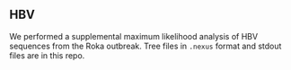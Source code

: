 ## HBV

We performed a supplemental maximum likelihood analysis of HBV sequences from the Roka outbreak. Tree files in `.nexus` format and stdout files are in this repo.

